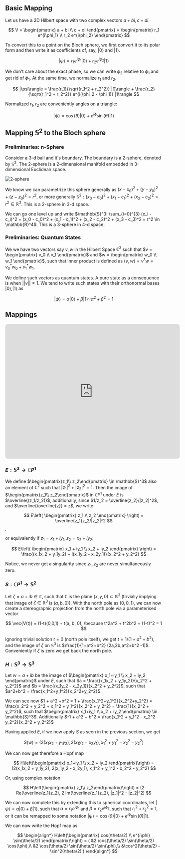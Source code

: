 ## Basic Mapping
<!-- https://apps.dtic.mil/sti/tr/pdf/ADA489598.pdf -->

Let us have a 2D Hilbert space with two complex vectors $a + bi, c + di$.

$$
V = \begin{pmatrix}
a + bi \\
c + di
\end{pmatrix}
= \begin{pmatrix}
r_1 e^{i\phi_1} \\
r_2 e^{i\phi_2}
\end{pmatrix}
$$

To convert this to a point on the Bloch sphere, we first convert it to its polar form and then write it as coefficients of, say, $|0\rangle$ and $|1\rangle$.

$$
|\psi\rangle = r_1 e^{i\phi_1} |0\rangle + r_2 e^{i\phi_2} |1\rangle
$$

We don't care about the exact phase, so we can write $\phi_2$ relative to $\phi_1$ and get rid of $\phi_1$. At the same time, we normalize $r_1$ and $r_2$.

$$
|\psi\rangle = \frac{r_1}{\sqrt{r_1^2 + r_2^2}} |0\rangle + \frac{r_2}{\sqrt{r_1^2 + r_2^2}} e^{i(\phi_2 - \phi_1)} |1\rangle
$$

Normalized $r_1, r_2$ are conveniently angles on a triangle:

$$
|\psi\rangle = \cos(\theta) |0\rangle + e^{i\phi} \sin(\theta) |1\rangle
$$


## Mapping $\mathbb{S}^2$ to the Bloch sphere

### Preliminaries: n-Sphere
Consider a 3-d ball and it's boundary. The boundary is a 2-sphere, denoted by $\mathbb{S}^2$. The 2-sphere is a 2-dimensional manifold embedded in 3-dimensional Euclidean space.

![2-sphere](https://upload.wikimedia.org/wikipedia/commons/thumb/7/7e/Sphere_wireframe_10deg_6r.svg/220px-Sphere_wireframe_10deg_6r.svg.png)

We know we can parametrize this sphere generally as $(x- x_0)^2 + (y - y_0)^2 + (z - z_0)^2 = r^2$, or more generally $\mathbb{S}^2: (x_0 - c_0)^2 + (x_1 - c_1)^2 + (x_2 - c_2)^2 = r^2 \in \mathbb{R}^3$. This is a 2-sphere in 3-d space.

We can go one level up and write $\mathbb{S}^3: \sum_{i=0}^{3} (x_i - c_i)^2 = (x_0 - c_0)^2 + (x_1 - c_1)^2 + (x_2 - c_2)^2 + (x_3 - c_3)^2 = r^2 \in \mathbb{R}^4$. This is a 3-sphere in 4-d space.

### Preliminaries: Quantum States

We we have two vectors say $v,w$ in the Hilbert Space $\mathbb{C}^2$ such that $v = \begin{pmatrix} v_0 \\ v_1 \end{pmatrix}$ and $w = \begin{pmatrix} w_0 \\ w_1 \end{pmatrix}$, such that inner product is defined as $\langle v, w \rangle = v^\dagger w = v_0^* w_0 + v_1^* w_1$.

We define such vectors as quantum states. A pure state as a consequence is when $||v|| = 1$. We tend to write such states with their orthonormal bases $|0\rangle, |1\rangle$ as

$$
|\psi\rangle = \alpha |0\rangle + \beta |1\rangle \because \alpha^2 + \beta^2 = 1
$$


## Mappings

<iframe src="https://q.uiver.app/#q=WzAsMyxbMCwwLCJcXG1hdGhiYntTfcKzIl0sWzMsMiwiXFxtYXRoYmJ7U31eMiJdLFswLDIsIlxcbWF0aGJie0N9UMK5Il0sWzAsMSwiSCJdLFsyLDEsIlMiLDJdLFswLDIsIkUiLDJdXQ==&embed" width="560" height="432" style="border-radius: 8px; border: none;"></iframe>

### $E: \mathbb{S}^3 \rightarrow \mathbb{C}P^1$
We define $\begin{pmatrix}z_1\\ z_2\end{pmatrix} \in \mathbb{S}^3$ also an element of $\mathbb{C}^2$ such that $|z_1|^2 + |z_2|^2 = 1$. Then the image of $\begin{pmatrix}z_1\\ z_2\end{pmatrix}$ in $\mathbb{C}P^1$ under $E$ is $\overline{(z_1/z_2)}$, additionally, since $1/z_2 = \overline{z_2}/|z_2|^2$, and $\overline{\overline{z}} = z$, we write:

$$
E\left( \begin{pmatrix} z_1 \\ z_2 \end{pmatrix} \right) = \overline{z_1}z_2/|z_2|^2
$$,

or equivalently if $z_1 = x_1+iy_1, z_2 = x_2 + iy_2$:

$$
E\left( \begin{pmatrix} x_1 + iy_1 \\ x_2 + iy_2 \end{pmatrix} \right) = \frac{(x_1x_2 + y_1y_2) + i(x_1y_2 - x_2y_1)}{x_2^2 + y_2^2}
$$

Notice, we never get a singularity since $z_1, z_2$ are never simultaneously zero.

### $S: \mathbb{C}P^1 \rightarrow \mathbb{S}^2$
Let $\zeta = a+ib \in \mathbb{C}$, such that $\mathbb{C}$ is the plane $(x, y, 0) \subset \mathbb{R}^3$ (trivially implying that image of $\zeta \in \mathbb{R}^3$ is $(a, b, 0)$). With the north pole as $(0, 0, 1)$, we can now create a stereographic projection from the north pole via a parameterised vector

$$
\vec{V(t)} = (1-t)(0,0,1) + t(a, b, 0), \because t^2a^2 + t^2b^2 + (1-t)^2 = 1
$$

Ignoring trivial solution $t=0$ (north pole itself), we get $t = 1/(1+a^2 + b^2)$, and the image of $\zeta$ on $\mathbb{S}^3$ is $\frac{1}{1+a^2+b^2} (2a,2b,a^2+b^2 -1)$. Conveniently if $\zeta$ is zero we get back the north pole.

### $H: \mathbb{S}^3 \rightarrow \mathbb{S}^3$

Let $w = a+ib$ be the image of $\begin{pmatrix} x_1+iy_1 \\ x_2 + iy_2 \end{pmatrix}$ under $E$, such that $a = \frac{(x_1x_2 + y_1y_2)}{x_2^2 + y_2^2}$ and $b = \frac{(x_1y_2 - x_2y_1)}{x_2^2 + y_2^2}$, such that $a^2+b^2 = \frac{x_1^2+y_1^2}{x_2^2+y_2^2}$.

We can see now $1 + a^2 +b^2 = 1 + \frac{x_1^2+y_1^2}{x_2^2+y_2^2} = \frac{x_2^2 + y_2^2 + x_1^2 + y_1^2}{x_2^2 + y_2^2} = \frac{1}{x_2^2 + y_2^2}$, such that $\begin{pmatrix} x_1+iy_1 \\ x_2 + iy_2 \end{pmatrix} \in \mathbb{S}^3$. Additionally $-1 + a^2 + b^2 = \frac{x_1^2 + y_1^2 - x_2^2 -y_2^2}{x_2^2 + y_2^2}$

Having applied $E$, if we now apply $S$ as seen in the previous section, we get

$$
S(w) = (2(x_1x_2 + y_1y_2), 2(x_1y_2 - x_2y_1), x_1^2 + y_1^2 - x_2^2 - y_2^2)
$$

We can now get therefore a Hopf map

$$
H\left(\begin{pmatrix} x_1+iy_1 \\ x_2 + iy_2 \end{pmatrix}\right) = (2(x_1x_2 + y_1y_2), 2(x_1y_2 - x_2y_1), x_1^2 + y_1^2 - x_2^2 - y_2^2)
$$

Or, using complex notation

$$
H\left(\begin{pmatrix} z_1\\ z_2\end{pmatrix}\right) = (2 Re(\overline{z_1}z_2), 2 Im(\overline{z_1}z_2), |z_1|^2 - |z_2|^2)
$$

We can now complete this by extending this to spherical coordinates, let $|\psi \rangle = \alpha |0\rangle + \beta |1\rangle$, such that $\alpha = r_1 e^{i\phi_1}$ and $\beta = r_2 e^{i\phi_2}$, such that $r_1^2 + r_2^2 = 1$, or it can be remapped to some notation $|\psi\rangle = \cos(\theta) |0\rangle + e^{i\phi} \sin(\theta) |1\rangle$.

We can now write the Hopf map as

$$
\begin{align*}
H\left(\begin{pmatrix} cos(\theta/2) \\ e^{i\phi} \sin(\theta/2) \end{pmatrix}\right) = (
  &2 \cos(\theta/2) \sin(\theta/2) \cos(\phi),\\
  &2 \cos(\theta/2) \sin(\theta/2) \sin(\phi),\\
  &\cos^2(\theta/2) - \sin^2(\theta/2)
)
\end{align*}
$$